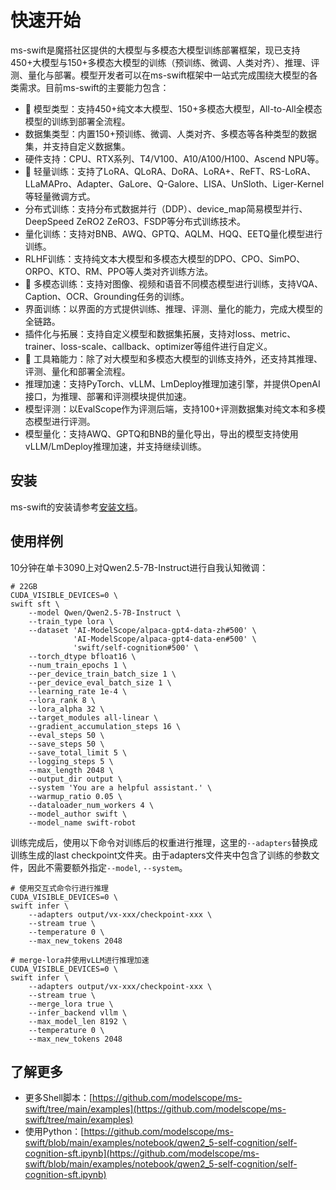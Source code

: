 # 快速开始

ms-swift是魔搭社区提供的大模型与多模态大模型训练部署框架，现已支持450+大模型与150+多模态大模型的训练（预训练、微调、人类对齐）、推理、评测、量化与部署。模型开发者可以在ms-swift框架中一站式完成围绕大模型的各类需求。目前ms-swift的主要能力包含：

- 🍎 模型类型：支持450+纯文本大模型、150+多模态大模型，All-to-All全模态模型的训练到部署全流程。
- 数据集类型：内置150+预训练、微调、人类对齐、多模态等各种类型的数据集，并支持自定义数据集。
- 硬件支持：CPU、RTX系列、T4/V100、A10/A100/H100、Ascend NPU等。
- 🍊 轻量训练：支持了LoRA、QLoRA、DoRA、LoRA+、ReFT、RS-LoRA、LLaMAPro、Adapter、GaLore、Q-Galore、LISA、UnSloth、Liger-Kernel等轻量微调方式。
- 分布式训练：支持分布式数据并行（DDP）、device_map简易模型并行、DeepSpeed ZeRO2 ZeRO3、FSDP等分布式训练技术。
- 量化训练：支持对BNB、AWQ、GPTQ、AQLM、HQQ、EETQ量化模型进行训练。
- RLHF训练：支持纯文本大模型和多模态大模型的DPO、CPO、SimPO、ORPO、KTO、RM、PPO等人类对齐训练方法。
- 🍓 多模态训练：支持对图像、视频和语音不同模态模型进行训练，支持VQA、Caption、OCR、Grounding任务的训练。
- 界面训练：以界面的方式提供训练、推理、评测、量化的能力，完成大模型的全链路。
- 插件化与拓展：支持自定义模型和数据集拓展，支持对loss、metric、trainer、loss-scale、callback、optimizer等组件进行自定义。
- 🍉 工具箱能力：除了对大模型和多模态大模型的训练支持外，还支持其推理、评测、量化和部署全流程。
- 推理加速：支持PyTorch、vLLM、LmDeploy推理加速引擎，并提供OpenAI接口，为推理、部署和评测模块提供加速。
- 模型评测：以EvalScope作为评测后端，支持100+评测数据集对纯文本和多模态模型进行评测。
- 模型量化：支持AWQ、GPTQ和BNB的量化导出，导出的模型支持使用vLLM/LmDeploy推理加速，并支持继续训练。


## 安装

ms-swift的安装请参考[安装文档](./SWIFT安装.md)。

## 使用样例

10分钟在单卡3090上对Qwen2.5-7B-Instruct进行自我认知微调：
```shell
# 22GB
CUDA_VISIBLE_DEVICES=0 \
swift sft \
    --model Qwen/Qwen2.5-7B-Instruct \
    --train_type lora \
    --dataset 'AI-ModelScope/alpaca-gpt4-data-zh#500' \
              'AI-ModelScope/alpaca-gpt4-data-en#500' \
              'swift/self-cognition#500' \
    --torch_dtype bfloat16 \
    --num_train_epochs 1 \
    --per_device_train_batch_size 1 \
    --per_device_eval_batch_size 1 \
    --learning_rate 1e-4 \
    --lora_rank 8 \
    --lora_alpha 32 \
    --target_modules all-linear \
    --gradient_accumulation_steps 16 \
    --eval_steps 50 \
    --save_steps 50 \
    --save_total_limit 5 \
    --logging_steps 5 \
    --max_length 2048 \
    --output_dir output \
    --system 'You are a helpful assistant.' \
    --warmup_ratio 0.05 \
    --dataloader_num_workers 4 \
    --model_author swift \
    --model_name swift-robot
```

训练完成后，使用以下命令对训练后的权重进行推理，这里的`--adapters`替换成训练生成的last checkpoint文件夹。由于adapters文件夹中包含了训练的参数文件，因此不需要额外指定`--model`, `--system`。

```shell
# 使用交互式命令行进行推理
CUDA_VISIBLE_DEVICES=0 \
swift infer \
    --adapters output/vx-xxx/checkpoint-xxx \
    --stream true \
    --temperature 0 \
    --max_new_tokens 2048

# merge-lora并使用vLLM进行推理加速
CUDA_VISIBLE_DEVICES=0 \
swift infer \
    --adapters output/vx-xxx/checkpoint-xxx \
    --stream true \
    --merge_lora true \
    --infer_backend vllm \
    --max_model_len 8192 \
    --temperature 0 \
    --max_new_tokens 2048
```

## 了解更多

- 更多Shell脚本：[https://github.com/modelscope/ms-swift/tree/main/examples](https://github.com/modelscope/ms-swift/tree/main/examples)
- 使用Python：[https://github.com/modelscope/ms-swift/blob/main/examples/notebook/qwen2_5-self-cognition/self-cognition-sft.ipynb](https://github.com/modelscope/ms-swift/blob/main/examples/notebook/qwen2_5-self-cognition/self-cognition-sft.ipynb)

